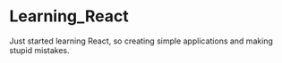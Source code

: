 # Learning_React
Just started learning React, so creating simple applications and making stupid mistakes. 
